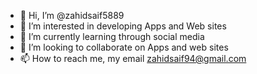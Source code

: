 - 👋 Hi, I’m @zahidsaif5889
- 👀 I’m interested in developing Apps and Web sites
- 🌱 I’m currently learning through social media
- 💞️ I’m looking to collaborate on Apps and web sites
- 📫 How to reach me, my email zahidsaif94@gmail.com

<!---
zahidsaif5889/zahidsaif5889 is a ✨ special ✨ repository because its `README.md` (this file) appears on your GitHub profile.
You can click the Preview link to take a look at your changes.
--->
